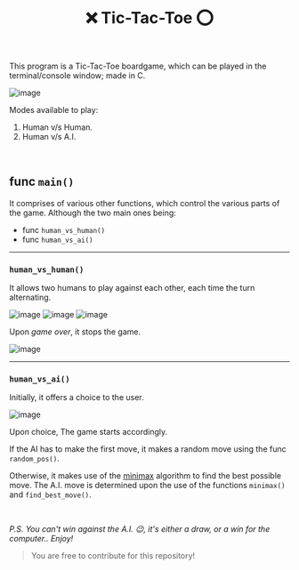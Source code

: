 <h1 align = "center">❌ Tic-Tac-Toe ⭕</h1>
 <br>
 
This program is a Tic-Tac-Toe boardgame, which can be played in the terminal/console window; made in C.

![image](https://user-images.githubusercontent.com/97667653/222738507-3a5af10f-74b3-4c01-8a7d-6350fc0ba949.png)

Modes available to play:
1. Human v/s Human.
2. Human v/s A.I.	

<br>

## func `main()`

It comprises of various other functions, which control the various parts of the game.
Although the two main ones being:
- func `human_vs_human()`
- func `human_vs_ai()`
	
<hr>

### `human_vs_human()`

It allows two humans to play against each other, each time the turn alternating.

![image](https://user-images.githubusercontent.com/97667653/222739003-c72f0a79-827e-4563-bdd2-d7366fb9e339.png)
![image](https://user-images.githubusercontent.com/97667653/222739053-d4e367ff-b5b2-486d-852b-a36d204f8066.png)
![image](https://user-images.githubusercontent.com/97667653/222739175-e2bd231d-b3d2-4770-ae2a-d226820eff8c.png)

Upon *game over*, it stops the game.

![image](https://user-images.githubusercontent.com/97667653/222739420-c4b5abdf-1b0b-423f-86d1-9cbf7a9c0fdc.png)

<hr>

### `human_vs_ai()`

Initially, it offers a choice to the user.

![image](https://user-images.githubusercontent.com/97667653/222739716-0bbeca26-bc78-4cae-a267-6b7f0823cc3a.png)

Upon choice,
The game starts accordingly.

If the AI has to make the first move, it makes a random move using the func `random_pos()`.

Otherwise, it makes use of the [minimax](https://en.wikipedia.org/wiki/Minimax) algorithm to find the best possible move.
The A.I. move is determined upon the use of the functions `minimax()` and `find_best_move()`.

<br>

*P.S. You can't win against the A.I. :wink:, it's either a draw, or a win for the computer.. Enjoy!*

> You are free to contribute for this repository!
